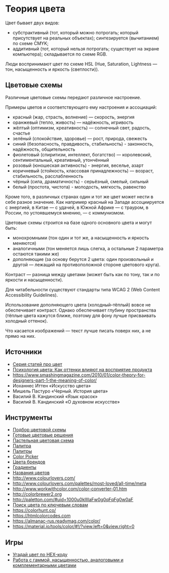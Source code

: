 # Теория цвета

Цвет бывает двух видов:

- субстрактивный (тот, который можно потрогать; который присутствует на реальных объектах); синтезируется (вычитанием) по схеме CMYK;
- аддитивный (тот, который нельзя потрогать; существует на экране компьютера); складывается по схеме RGB.

Люди воспринимают цвет по схеме HSL (Hue, Saturation, Lightness — тон, насыщенность и яркость (светлости)).

## Цветовые схемы

Различные цветовые схемы передают различное настроение.

Примеры цветов и соответствующего ему настроения и ассоциаций:

- красный (жар, страсть, волнение) — скорость, энергия
- оранжевый (тепло, живость) — надёжность, игривость
- жёлтый (оптимизм, креативность) — солнечный свет, радость, счастье
- зелёный (спокойствие, здоровье) — рост, природа, свежесть
- синий (безопасность, правдивость, стабильность) - законность, надёжность, общительность
- фиолетовый (спиритизм, интеллект, богатство) — королевский, сентиментальный, креативный, утончённый
- розовый (юношеская активность) - энергия, веселье, азарт
- коричневый (стойкость, классовая принадлежность) — возраст, стабильность, расслабленность
- чёрный (сила, драматичность) - серьёзный, смелый, сильный
- белый (простота, чистота) - молодость, мягкость, равенство

Кроме того, в различных странах один и тот же цвет может нести в себе разное значение.
Как например красный на Западе ассоциируется с энергией, в Китае — с удачей, в Южной Африке — с трауром, в России, по устоявшемуся мнению, — с коммунизмом.

Цветовые схемы строится на базе одного основного цвета и могут быть:

- монохромными (тон один и тот же, а насыщенность и яркость меняются)
- аналогичными (тон меняется лишь слегка, а остальные 2 параметра остаются такими же)
- дополняющие (за основу берутся 2 цвета: один произвольный и другой — лежащий на противоположной стороне цветового круга).

Контраст — разница между цветами (может быть как по тону, так и по яркости и насыщенности).

Для читабельности существуют стандарты типа WCAG 2 (Web Content Accessibility Guidelines).

Использование дополняющего цвета (холодный–тёплый) вовсе не обеспечивает контраст.
Однако обеспечивает глубину пространства (тёплые цвета кажутся ближе, поэтому для фону лучше присваивать холодный оттенок).

Что касается изображений — текст лучше писать поверх них, а не прямо на них.

## Источники
- [Серия статей про цвет](http://shkola.readymag.com/color/michaelwolf/)
- [Психология цвета: Как оттенки влияют на восприятие продукта](https://vc.ru/marketing/12044-colour-guide)
- https://www.smashingmagazine.com/2010/01/color-theory-for-designers-part-1-the-meaning-of-color/
- Иоханнес Иттен «Искусство цвета»
- Мишель Пастуро «Черный. История цвета»
- Василий В. Кандинский «Язык красок»
- Василий В. Кандинский «О духовном искусстве»


## Инструменты
- [Подбор цветовой схемы](https://color.adobe.com)
- [Готовые цветовые решения](https://coolors.co/)
- [Пастельная цветовая схема](http://www.materialpalette.com/)
- [Палитра](http://flatuicolors.com/)
- [Палитры](http://www.materialui.co/)
- [Color Picker](http://couleursapp.com/)
- [Цвета брендов](http://brandcolors.net/)
- [Градиенты](http://colorfulgradients.tumblr.com/)
- [Названия цветов](http://getuicolors.com/)
- http://www.colourlovers.com/
- http://www.colourlovers.com/palettes/most-loved/all-time/meta
- http://www.workwithcolor.com/color-converter-01.htm
- http://colorbrewer2.org
- http://paletton.com/#uid=1000u0kllllaFw0g0qFqFg0w0aF
- [Поиск цвета по ключевым словам](https://picular.co)
- https://colorhunt.co/
- https://htmlcolorcodes.com
- https://almanac-rus.readymag.com/color/
- https://material.io/tools/color/#!/?view.left=0&view.right=0

## Игры
- [Угадай цвет по HEX-коду](http://yizzle.com/whatthehex/)
- [Работа с гаммой, насыщенностью, аналоговыми и комплементарными цветами](https://color.method.ac)
